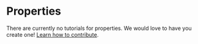 # Properties

There are currently no tutorials for properties. We would love to have you create one! [Learn how to contribute](/contributing.md).

